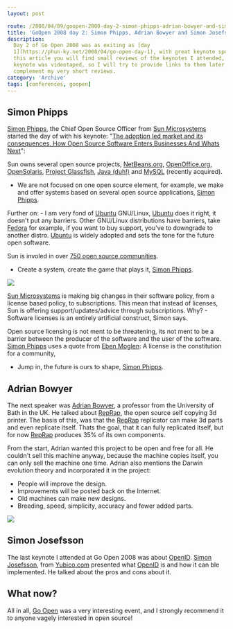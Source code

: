 ```yaml
---
layout: post

route: /2008/04/09/goopen-2008-day-2-simon-phipps-adrian-bowyer-and-simon-josefsson
title: 'GoOpen 2008 day 2: Simon Phipps, Adrian Bowyer and Simon Josefsson'
description:
  Day 2 of Go Open 2008 was as exiting as [day
  1](https://phun-ky.net/2008/04/go-open-day-1), with great keynote speakers. In
  this article you will find small reviews of the keynotes I attended, every
  keynote was videotaped, so I will try to provide links to them later to
  complement my very short reviews.
category: 'Archive'
tags: [conferences, goopen]
---
```


## Simon Phipps

<a class="ph" target="_blank" rel="noopener noreferrer" href="http://www.webmink.net/">Simon
Phipps</a>, the Chief Open Source Officer from
<a class="ph" target="_blank" rel="noopener noreferrer" href="http://www.sun.com">Sun
Microsystems</a> started the day of with his keynote:
"<a class="ph" target="_blank" rel="noopener noreferrer" href="http://mediacast.sun.com/users/sunmink/media/0815d-GoOpen08-Oslo.pdf">The
adoption led market and its consequences, How Open Source Software Enters
Businesses And Whats Next</a>":

Sun owns several open source projects, [NetBeans.org](http://www.netbeans.org),
[OpenOffice.org](http://www.openoffice.org),
[OpenSolaris](http://www.opensolaris.org),
<a class="ph" target="_blank" rel="noopener noreferrer" href="https://glassfish.dev.java.net/">Project
Glassfish</a>,
<a class="ph" target="_blank" rel="noopener noreferrer" href="http://java.sun.com">Java
(duh!)</a> and [MySQL](http://www.mysql.com) (recently acquired).

- We are not focused on one open source element, for example, we make and offer
  systems based on several open source applications,
  <a class="ph" target="_blank" rel="noopener noreferrer" href="http://www.webmink.net/">Simon
  Phipps</a>.

Further on: - I am very fond of [Ubuntu](https://ubuntu.com) GNU/Linux,
[Ubuntu](https://ubuntu.com) does it right, it doesn't put any barriers. Other
GNU/Linux distributions have barriers, take [Fedora](http://fedoraproject.org)
for example, if you want to buy support, you've to downgrade to another distro.
[Ubuntu](https://ubuntu.com) is widely adopted and sets the tone for the future
open software.

Sun is involed in over
<a class="ph" target="_blank" rel="noopener noreferrer" href="http://www.sun.com/software/opensource/index.jsp">750
open source communities</a>.

- Create a system, create the game that plays it,
  <a class="ph" target="_blank" rel="noopener noreferrer" href="http://www.webmink.net/">Simon
  Phipps</a>.

![](/img/blog/DSC00070.webp)

<a class="ph" target="_blank" rel="noopener noreferrer" href="http://www.sun.com">Sun
Microsystems</a> is making big changes in their software policy, from a license
based policy, to subscriptions. This mean that instead of licenses, Sun is
offering support/updates/advice through subscriptions. Why? - Software licenses
is an entirely artificial construct, Simon says.

Open source licensing is not ment to be threatening, its not ment to be a
barrier between the producer of the software and the user of the software.
<a class="ph" target="_blank" rel="noopener noreferrer" href="http://www.webmink.net/">Simon
Phipps</a> uses a quote from
<a class="ph" target="_blank" rel="noopener noreferrer" href="https://en.wikipedia.org/wiki/Eben_Moglen">Eben
Moglen</a>: A license is the constitution for a community,

- Jump in, the future is ours to shape,
  <a class="ph" target="_blank" rel="noopener noreferrer" href="http://www.webmink.net/">Simon
  Phipps</a>.

## Adrian Bowyer

The next speaker was
<a class="ph" target="_blank" rel="noopener noreferrer" href="http://people.bath.ac.uk/ensab/">Adrian
Bowyer</a>, a professor from the University of Bath in the UK. He talked about
[RepRap](http://www.reprap.org), the open source self copying 3d printer. The
basis of this, was that the [RepRap](http://www.reprap.org) replicator can make
3d parts and even replicate itself. Thats the goal, that it can fully replicated
itself, but for now [RepRap](http://www.reprap.org) produces 35% of its own
components.

From the start, Adrian wanted this project to be open and free for all. He
couldn't sell this machine anyway, because the machine copies itself, you can
only sell the machine one time. Adrian also mentions the Darwin evolution theory
and incorporated it in the project:

- People will improve the design.
- Improvements will be posted back on the Internet.
- Old machines can make new designs.
- Breeding, speed, simplicity, accuracy and fewer added parts.

![](/img/blog/DSC00071.webp)

## Simon Josefsson

The last keynote I attended at Go Open 2008 was about
[OpenID](http://www.openid.net).
<a class="ph" target="_blank" rel="noopener noreferrer" href="http://blog.josefsson.org/">Simon
Josefsson</a>, from [Yubico.com](http://www.yubico.com) presented what
[OpenID](http://www.openid.net) is and how it can ble implemented. He talked
about the pros and cons about it.

## What now?

All in all,
<a class="ph" target="_blank" rel="noopener noreferrer" href="http://www.goopen.no">Go
Open</a> was a very interesting event, and I strongly recommend it to anyone
vagely interested in open source!
